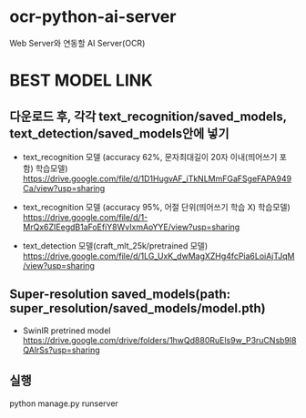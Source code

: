 # ocr-python-ai-server

Web Server와 연동할 AI Server(OCR)

# BEST MODEL LINK

## 다운로드 후, 각각 text_recognition/saved_models, text_detection/saved_models안에 넣기

- text_recognition 모델 (accuracy 62%, 문자최대길이 20자 이내(띄어쓰기 포함) 학습모델)
  https://drive.google.com/file/d/1D1HugvAF_iTkNLMmFGaFSgeFAPA949Ca/view?usp=sharing

- text_recognition 모델 (accuracy 95%, 어절 단위(띄어쓰기 학습 X) 학습모델)
  https://drive.google.com/file/d/1-MrQx6ZIEegdB1aFoEfiY8WvIxmAoYYE/view?usp=sharing

- text_detection 모델(craft_mlt_25k/pretrained 모델)
  https://drive.google.com/file/d/1LG_UxK_dwMagXZHg4fcPia6LoiAjTJqM/view?usp=sharing
  
## Super-resolution saved_models(path: super_resolution/saved_models/model.pth)
  - SwinIR pretrined model    
  https://drive.google.com/drive/folders/1hwQd880RuEls9w_P3ruCNsb9l8QAlrSs?usp=sharing

## 실행

<!-- python manage.py runserver --settings=ai.settings.settings -->

python manage.py runserver
